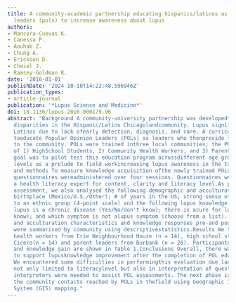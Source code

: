 ```yaml
---
title: A community-academic partnership educating hispanics/latinos as popular opinion
  leaders (pols) to increase awareness about lupus
authors:
- Mancera-Cuevas K.
- Canessa P.
- Aouhab Z.
- Chung A.
- Erickson D.
- Chmiel J.
- Ramsey-Goldman R.
date: '2016-01-01'
publishDate: '2024-10-10T14:22:48.596946Z'
publication_types:
- article-journal
publication: '*Lupus Science and Medicine*'
doi: 10.1136/lupus-2016-000179.96
abstract: "Background A community-university partnership was developedto address lupus
  disparities in the Hispanic/Latino Chicagolandcommunity. Lupus significantly impacts
  Latinos due to lack ofearly detection, diagnosis, and care. A curriculum was created
  toeducate Popular Opinion Leaders (POLs) as leaders who thenprovide lupus education
  to the community. POLs were trained inthree local communities; the POL groups consisted
  of 1) HighSchool Students, 2) Community Health Workers, and 3) ParentLeaders. Our
  goal was to pilot test this education program acrossdifferent age groups and literacy
  levels as a prelude to field workincreasing lupus awareness in the targeted communities.Materials
  and methods To measure knowledge acquisition ofthe newly trained POLs, pre-and post-test
  questionnaires wereadministered over four sessions. Questionnaires were designedwith
  a health literacy expert for content, clarity and literacy level.As part of the
  assessment, we also analysed the following demographic and acculturation variables:
  birthplace (Mexico/U.S./Other); # of years in the US; strong sense of belonging
  to an ethnic group (4-point scale) and the following lupus knowledge variables:
  lupus is a chronic disease (Yes/No/don't know); there is acure for lupus (Yes/No/don't
  know); and which symptom is not alupus symptom (choose from a list). Demographic
  and acculturation characteristics and knowledge responses pre-and post-testresponses
  were summarised by community using descriptivestatistics.Results We trained community
  health workers from Erie Neighbourhood House (n = 14), high school students from
  Cicero(n = 14) and parent leaders from Burbank (n = 28). Participantcharacteristics
  and knowledge gain are shown in Table 1.Conclusions Overall, there was evidence
  to support lupusknowledge improvement after the completion of POL educational sessions.
  We encountered some difficulties in performingthis evaluation due language difficulty
  not only limited to literacylevel but also in interpretation of questions and bilingual
  interpreters were needed to assist POL assessments. The next phase isto document
  the community contacts reached by POLs in thefield using Geographic Information
  System (GIS) mapping."
---
```

